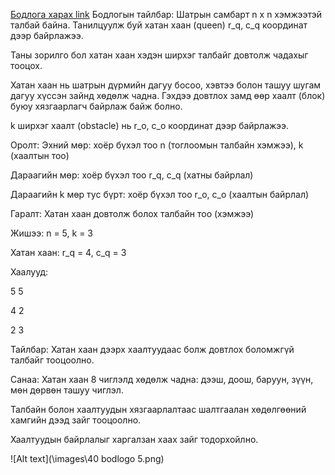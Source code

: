 <a href="https://www.hackerrank.com/challenges/queens-attack-2/problem?isFullScreen=true">Бодлога харах link</a>
Бодлогын тайлбар:
Шатрын самбарт n x n хэмжээтэй талбай байна. Танилцуулж буй хатан хаан (queen) r_q, c_q координат дээр байрлажээ.

Таны зорилго бол хатан хаан хэдэн ширхэг талбайг довтолж чадахыг тооцох.

Хатан хаан нь шатрын дүрмийн дагуу босоо, хэвтээ болон ташуу шугам дагуу хүссэн зайнд хөдөлж чадна. Гэхдээ довтлох замд өөр хаалт (блок) буюу хязгаарлагч байрлаж байж болно.

k ширхэг хаалт (obstacle) нь r_o, c_o координат дээр байрлажээ.

Оролт:
Эхний мөр: хоёр бүхэл тоо n (тоглоомын талбайн хэмжээ), k (хаалтын тоо)

Дараагийн мөр: хоёр бүхэл тоо r_q, c_q (хатны байрлал)

Дараагийн k мөр тус бүрт: хоёр бүхэл тоо r_o, c_o (хаалтын байрлал)

Гаралт:
Хатан хаан довтолж болох талбайн тоо (хэмжээ)

Жишээ:
n = 5, k = 3

Хатан хаан: r_q = 4, c_q = 3

Хаалууд:

5 5

4 2

2 3

Тайлбар:
Хатан хаан дээрх хаалтуудаас болж довтлох боломжгүй талбайг тооцоолно.

Санаа:
Хатан хаан 8 чиглэлд хөдөлж чадна: дээш, доош, баруун, зүүн, мөн дөрвөн ташуу чиглэл.

Талбайн болон хаалтуудын хязгаарлалтаас шалтгаалан хөдөлгөөний хамгийн дээд зайг тооцоолно.

Хаалтуудын байрлалыг харгалзан хаах зайг тодорхойлно.

![Alt text](\images\40 bodlogo 5.png)